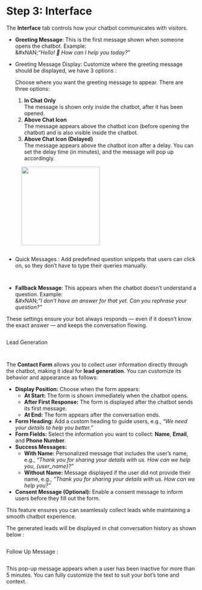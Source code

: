 # Step 3: Interface

The **Interface** tab controls how your chatbot communicates with visitors.

* **Greeting Message**: This is the first message shown when someone opens the chatbot. Example:\
  &#xNAN;_“Hello! 👋 How can I help you today?”_
*   Greeting Message Display: Customize where the greeting message should be displayed, we have 3 options :&#x20;

    Choose where you want the greeting message to appear. There are three options:

    1. **In Chat Only**\
       The message is shown only inside the chatbot, after it has been opened.
    2. **Above Chat Icon**\
       The message appears above the chatbot icon (before opening the chatbot) and is also visible inside the chatbot.
    3. **Above Chat Icon (Delayed)**\
       The message appears above the chatbot icon after a delay. You can set the delay time (in minutes), and the message will pop up accordingly.

<div><figure><img src="../.gitbook/assets/image (3).png" alt="" width="208"><figcaption></figcaption></figure> <figure><img src="../.gitbook/assets/image (2) (1).png" alt=""><figcaption></figcaption></figure></div>

* Quick Messages : Add predefined question snippets that users can click on, so they don’t have to type their queries manually.

<figure><img src="../.gitbook/assets/image (8).png" alt=""><figcaption></figcaption></figure>

<p align="center"><img src="../.gitbook/assets/image (4).png" alt=""> </p>



* **Fallback Message**: This appears when the chatbot doesn’t understand a question. Example:\
  &#xNAN;_“I don’t have an answer for that yet. Can you rephrase your question?”_

These settings ensure your bot always responds — even if it doesn’t know the exact answer — and keeps the conversation flowing.

<figure><img src="../.gitbook/assets/7.JPG" alt=""><figcaption></figcaption></figure>



Lead Generation&#x20;

<figure><img src="../.gitbook/assets/image (9).png" alt=""><figcaption></figcaption></figure>

<figure><img src="../.gitbook/assets/image (12).png" alt=""><figcaption></figcaption></figure>

The **Contact Form** allows you to collect user information directly through the chatbot, making it ideal for **lead generation**. You can customize its behavior and appearance as follows:

* **Display Position:** Choose when the form appears:
  * **At Start:** The form is shown immediately when the chatbot opens.
  * **After First Response:** The form is displayed after the chatbot sends its first message.
  * **At End:** The form appears after the conversation ends.
* **Form Heading:** Add a custom heading to guide users, e.g., _“We need your details to help you better.”_
* **Form Fields:** Select the information you want to collect: **Name**, **Email**, and **Phone Number**.
* **Success Messages:**
  * **With Name:** Personalized message that includes the user’s name, e.g., _“Thank you for sharing your details with us. How can we help you, {user\_name}?”_
  * **Without Name:** Message displayed if the user did not provide their name, e.g., _“Thank you for sharing your details with us. How can we help you?”_
* **Consent Message (Optional):** Enable a consent message to inform users before they fill out the form.

This feature ensures you can seamlessly collect leads while maintaining a smooth chatbot experience.

The generated leads will be displayed in chat conversation history as shown below :&#x20;

<figure><img src="../.gitbook/assets/image (10).png" alt=""><figcaption></figcaption></figure>



Follow Up Message :

<figure><img src="../.gitbook/assets/image (11).png" alt=""><figcaption></figcaption></figure>

This pop-up message appears when a user has been inactive for more than 5 minutes. You can fully customize the text to suit your bot’s tone and context.
